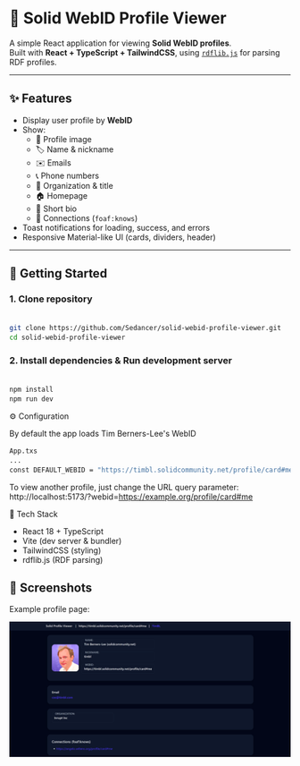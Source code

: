 # 🔗 Solid WebID Profile Viewer

A simple React application for viewing **Solid WebID profiles**.  
Built with **React + TypeScript + TailwindCSS**, using [`rdflib.js`](https://github.com/linkeddata/rdflib.js) for parsing RDF profiles.

---

## ✨ Features

- Display user profile by **WebID**
- Show:
    - 👤 Profile image
    - 🏷️ Name & nickname
    - ✉️ Emails
    - 📞 Phone numbers
    - 🏢 Organization & title
    - 🏠 Homepage
    - 📝 Short bio
    - 🔗 Connections (`foaf:knows`)
- Toast notifications for loading, success, and errors
- Responsive Material-like UI (cards, dividers, header)

---

## 🚀 Getting Started

### 1. Clone repository
```bash

git clone https://github.com/Sedancer/solid-webid-profile-viewer.git
cd solid-webid-profile-viewer
```
### 2. Install dependencies & Run development server
```bash

npm install
npm run dev
```
⚙️ Configuration

By default the app loads Tim Berners-Lee's WebID
```bash
App.txs
...
const DEFAULT_WEBID = "https://timbl.solidcommunity.net/profile/card#me";
```

To view another profile, just change the URL query parameter:
http://localhost:5173/?webid=https://example.org/profile/card#me


🧩 Tech Stack

- React 18 + TypeScript
- Vite (dev server & bundler)
- TailwindCSS (styling)
- rdflib.js (RDF parsing)

## 📸 Screenshots

Example profile page:

![Profile screenshot](./docs/Screenshot.png)